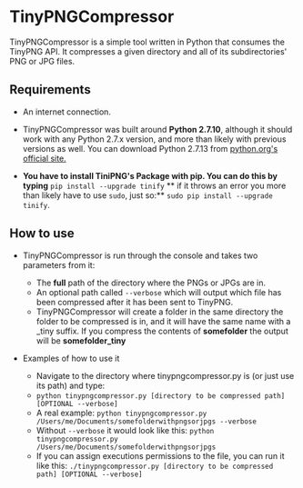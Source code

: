 # TinyPNGCompressor

TinyPNGCompressor is a simple tool written in Python that consumes the TinyPNG API. It compresses a given directory and all of its subdirectories' PNG or JPG files.

## Requirements

- An internet connection.

- TinyPNGCompressor was built around **Python 2.7.10**, although it should work with any Python 2.7.x version, and more than likely with previous versions as well. You can download Python 2.7.13 from [python.org's official site.](https://www.python.org/downloads/release/python-2713/)

- **You have to install TiniPNG's Package with pip. You can do this by typing** `pip install --upgrade tinify` ** if it throws an error you more than likely have to use `sudo`, just so:** `sudo pip install --upgrade tinify`.

## How to use

- TinyPNGCompressor is run through the console and takes two parameters from it:
    - The **full** path of the directory where the PNGs or JPGs are in.
    - An optional path called `--verbose` which will output which file has been compressed after it has been sent to TinyPNG.
    - TinyPNGCompressor will create a folder in the same directory the folder to be compressed is in, and it will have the same name with a _tiny suffix. If you compress the contents of **somefolder** the output will be **somefolder_tiny**

- Examples of how to use it
    - Navigate to the directory where tinypngcompressor.py is (or just use its path) and type:
    - `python tinypngcompressor.py [directory to be compressed path] [OPTIONAL --verbose]`
    - A real example: `python tinypngcompressor.py /Users/me/Documents/somefolderwithpngsorjpgs --verbose`
    - Without `--verbose` it would look like this: `python tinypngcompressor.py /Users/me/Documents/somefolderwithpngsorjpgs`
    - If you can assign executions permissions to the file, you can run it like this: `./tinypngcompressor.py [directory to be compressed path] [OPTIONAL --verbose]`
